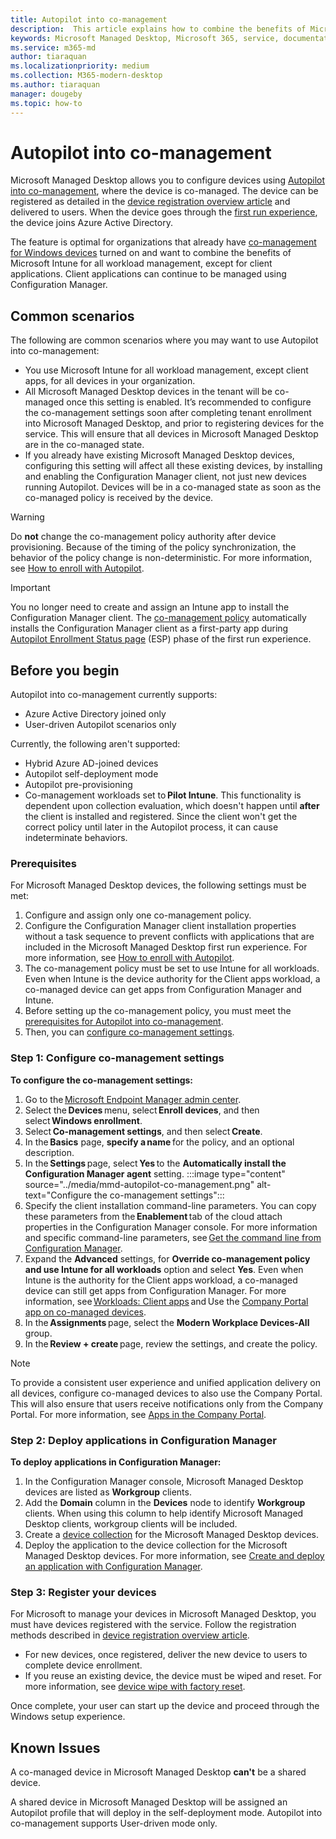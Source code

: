 ```yaml
---
title: Autopilot into co-management
description:  This article explains how to combine the benefits of Microsoft Intune for workload management but continue to have client applications managed by Configuration Manager
keywords: Microsoft Managed Desktop, Microsoft 365, service, documentation
ms.service: m365-md
author: tiaraquan
ms.localizationpriority: medium
ms.collection: M365-modern-desktop
ms.author: tiaraquan
manager: dougeby
ms.topic: how-to
---
```


# Autopilot into co-management

Microsoft Managed Desktop allows you to configure devices using [Autopilot into co-management](/mem/configmgr/comanage/autopilot-enrollment), where the device is co-managed. The device can be registered as detailed in the [device registration overview article](device-registration-overview.md) and delivered to users. When the device goes through the  [first run experience](../deploy/esp-first-run.md), the device joins Azure Active Directory.

The feature is optimal for organizations that already have [co-management for Windows devices](/mem/configmgr/comanage/overview) turned on and want to combine the benefits of Microsoft Intune for all workload management, except for client applications. Client applications can continue to be managed using Configuration Manager.

## Common scenarios

The following are common scenarios where you may want to use Autopilot into co-management:

- You use Microsoft Intune for all workload management, except client apps, for all devices in your organization.
- All Microsoft Managed Desktop devices in the tenant will be co-managed once this setting is enabled. It’s recommended to configure the co-management settings soon after completing tenant enrollment into Microsoft Managed Desktop, and prior to registering devices for the service. This will ensure that all devices in Microsoft Managed Desktop are in the co-managed state.
- If you already have existing Microsoft Managed Desktop devices, configuring this setting will affect all these existing devices, by installing and enabling the Configuration Manager client, not just new devices running Autopilot. Devices will be in a co-managed state as soon as the co-managed policy is received by the device.

> [!WARNING]
> Do **not** change the co-management policy authority after device provisioning. Because of the timing of the policy synchronization, the behavior of the policy change is non-deterministic. For more information, see [How to enroll with Autopilot](/mem/configmgr/comanage/autopilot-enrollment#advanced-settings).

> [!IMPORTANT]
> You no longer need to create and assign an Intune app to install the Configuration Manager client. The [co-management policy](/mem/configmgr/comanage/autopilot-enrollment) automatically installs the Configuration Manager client as a first-party app during [Autopilot Enrollment Status page](/mem/intune/enrollment/windows-enrollment-status) (ESP) phase of the first run experience.

## Before you begin

Autopilot into co-management currently supports:

- Azure Active Directory joined only
- User-driven Autopilot scenarios only

Currently, the following aren't supported:

- Hybrid Azure AD-joined devices
- Autopilot self-deployment mode
- Autopilot pre-provisioning
- Co-management workloads set to **Pilot Intune**. This functionality is dependent upon collection evaluation, which doesn't happen until **after** the client is installed and registered. Since the client won't get the correct policy until later in the Autopilot process, it can cause indeterminate behaviors.

### Prerequisites

For Microsoft Managed Desktop devices, the following settings must be met:

1. Configure and assign only one co-management policy.  
2. Configure the Configuration Manager client installation properties without a task sequence to prevent conflicts with applications that are included in the Microsoft Managed Desktop first run experience. For more information, see [How to enroll with Autopilot](/mem/configmgr/comanage/autopilot-enrollment#recommendations).
3. The co-management policy must be set to use Intune for all workloads. Even when Intune is the device authority for the Client apps workload, a co-managed device can get apps from Configuration Manager and Intune.
4. Before setting up the co-management policy, you must meet the [prerequisites for Autopilot into co-management](/mem/configmgr/comanage/autopilot-enrollment#requirements).
5. Then, you can [configure co-management settings](#step-1-configure-co-management-settings).  

### Step 1: Configure co-management settings

**To configure the co-management settings:**

1. Go to the [Microsoft Endpoint Manager admin center](https://endpoint.microsoft.com/).
2. Select the **Devices** menu, select **Enroll devices**, and then select **Windows enrollment**.
3. Select **Co-management settings**, and then select **Create**.
4. In the **Basics** page, **specify a name** for the policy, and an optional description.
5. In the **Settings** page, select **Yes** to the **Automatically install the Configuration Manager agent** setting.
:::image type="content" source="../media/mmd-autopilot-co-management.png" alt-text="Configure the co-management settings":::
6. Specify the client installation command-line parameters. You can copy these parameters from the **Enablement** tab of the cloud attach properties in the Configuration Manager console. For more information and specific command-line parameters, see [Get the command line from Configuration Manager](/mem/configmgr/comanage/how-to-prepare-win10#get-the-command-line-from-configuration-manager).
7. Expand the **Advanced** settings, for **Override co-management policy and use Intune for all workloads** option and select **Yes**. Even when Intune is the authority for the Client apps workload, a co-managed device can still get apps from Configuration Manager. For more information, see [Workloads: Client apps](/mem/configmgr/comanage/workloads#client-apps) and Use the [Company Portal app on co-managed devices](/mem/configmgr/comanage/company-portal).
8. In the **Assignments** page, select the **Modern Workplace Devices-All** group.
9. In the **Review + create** page, review the settings, and create the policy.

> [!NOTE]
> To provide a consistent user experience and unified application delivery on all devices, configure co-managed devices to also use the Company Portal. This will also ensure that users receive notifications only from the Company Portal. For more information, see [Apps in the Company Portal](/mem/configmgr/comanage/company-portal#configuration-manager-client-settings).

### Step 2: Deploy applications in Configuration Manager

**To deploy applications in Configuration Manager:**

1. In the Configuration Manager console, Microsoft Managed Desktop devices are listed as **Workgroup** clients.  
2. Add the **Domain** column in the **Devices** node to identify **Workgroup** clients. When using this column to help identify Microsoft Managed Desktop clients, workgroup clients will be included.  
3. Create a [device collection](/mem/configmgr/core/clients/manage/collections/create-collections) for the Microsoft Managed Desktop devices.  
4. Deploy the application to the device collection for the Microsoft Managed Desktop devices. For more information, see [Create and deploy an application with Configuration Manager](/mem/configmgr/apps/get-started/create-and-deploy-an-application).

### Step 3: Register your devices

For Microsoft to manage your devices in Microsoft Managed Desktop, you must have devices registered with the service. Follow the registration methods described in [device registration overview article](device-registration-overview.md).

- For new devices, once registered, deliver the new device to users to complete device enrollment.  
- If you reuse an existing device, the device must be wiped and reset. For more information, see [device wipe with factory reset](../operate/reset-devices-factory.md).

Once complete, your user can start up the device and proceed through the Windows setup experience.  

## Known Issues

A co-managed device in Microsoft Managed Desktop **can't** be a shared device.  

A shared device in Microsoft Managed Desktop will be assigned an Autopilot profile that will deploy in the self-deployment mode. Autopilot into co-management supports User-driven mode only.
